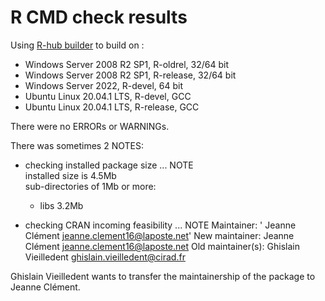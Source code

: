# R CMD check results 

Using [R-hub builder](https://builder.r-hub.io/) to build on :

* Windows Server 2008 R2 SP1, R-oldrel, 32/64 bit   
* Windows Server 2008 R2 SP1, R-release, 32/64 bit   
* Windows Server 2022, R-devel, 64 bit   
* Ubuntu Linux 20.04.1 LTS, R-devel, GCC  
* Ubuntu Linux 20.04.1 LTS, R-release, GCC  
  
There were no ERRORs or WARNINGs.   

There was sometimes 2 NOTES:

* checking installed package size ... NOTE  
  installed size is 4.5Mb  
  sub-directories of 1Mb or more:  
    - libs   3.2Mb 

* checking CRAN incoming feasibility ... NOTE
  Maintainer: '
  Jeanne Clément <jeanne.clement16@laposte.net>'
  New maintainer:
  Jeanne Clément <jeanne.clement16@laposte.net>
  Old maintainer(s):
  Ghislain Vieilledent <ghislain.vieilledent@cirad.fr>

Ghislain Vieilledent wants to transfer the maintainership of the package to Jeanne Clément. 